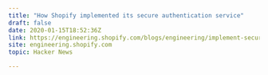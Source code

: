 ```yaml
---
title: "How Shopify implemented its secure authentication service"
draft: false
date: 2020-01-15T18:52:36Z
link: https://engineering.shopify.com/blogs/engineering/implement-secure-central-authentication-service-six-steps?utm_medium=RSS&utm_source=hune
site: engineering.shopify.com
topic: Hacker News  

---
```


